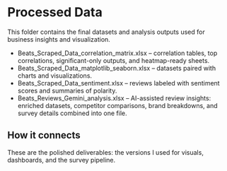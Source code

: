# Processed Data
This folder contains the final datasets and analysis outputs used for business insights and visualization.

- Beats_Scraped_Data_correlation_matrix.xlsx – correlation tables, top correlations, significant-only outputs, and heatmap-ready sheets.
- Beats_Scraped_Data_matplotlib_seaborn.xlsx – datasets paired with charts and visualizations.
- Beats_Scraped_Data_sentiment.xlsx – reviews labeled with sentiment scores and summaries of polarity.
- Beats_Reviews_Gemini_analysis.xlsx – AI-assisted review insights: enriched datasets, competitor comparisons, brand breakdowns, and survey details combined into one file.

## How it connects
These are the polished deliverables: the versions I  used for visuals, dashboards, and the survey pipeline.

